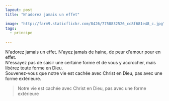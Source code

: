 ```yaml
---
layout: post
title: "N'adorez jamais un effet"

image: "http://farm9.staticflickr.com/8426/7758832526_cc8f681e48_c.jpg"
tags: 
  - principe
  
---
```

N'adorez jamais un effet. N'ayez jamais de haine, de peur d'amour pour en effet.  
N'essayez pas de saisir une certaine forme et de vous y accrocher, mais libérez toute forme en Dieu.  
Souvenez-vous que notre vie est cachée avec Christ en Dieu, pas avec une forme extérieure.  

>Notre vie est cachée avec Christ en Dieu, pas avec une forme extérieure




